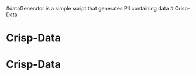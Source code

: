 #dataGenerator is a simple script that generates PII containing data # Crisp-Data
# Crisp-Data
# Crisp-Data
